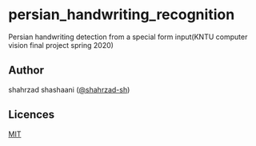 # persian_handwriting_recognition
Persian handwriting detection from a special form input(KNTU computer vision final project spring 2020)

## Author
shahrzad shashaani ([@shahrzad-sh](https://github.com/Shahrzad-sh))

## Licences
[MIT](https://choosealicense.com/licenses/mit/)
